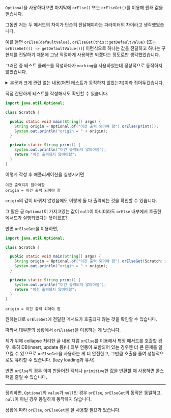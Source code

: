 `Optional`을 사용하다보면 마지막에 `orElse()` 또는 `orElseGet()`를 이용해 원래 값을 얻습니다.

그동안 저는 두 메서드의 차이가 단순히 전달해야하는 파라미터의 차이라고 생각했었습니다.

예를 들면 `orElse(defaultValue)`, `orElseGet(this::getDefaultValue)` (또는 `orElseGet(() -> getDefaultValue())`) 이런식으로 하나는 값을 전달하고 하나는 구현체를 전달하기 때문에 그냥 적절하게 사용하면 되겠다는 정도로만 생각했었습니다.

그러던 중 테스트 클래스를 작성하다가 `mocking`을 사용하였는데 정상적으로 동작하지 않았습니다.

<details>
<summary>본문과 크게 관련 없는 내용(어떤 테스트가 동작하지 않았는지)이라 접어두겠습니다.</summary>

테스트 할 클래스는 `Service` 레이어였기 떄문에 `mocking`을 사용했고, 플로우와 커버리지 정도만 확인하는 테스트였습니다.

`mocking`을 통해 특정 값을 반환하지 않게하여 `orElse`가 실행될 것으로 예상되는 코드와 반환하여 `orElse`가 실행되지 않을 것이라고 예상되는 코드 두 가지를 작성하였는데, 반환하도록 하였을 때 문제가 생겼습니다.

```java
@UseCase
@RequiredArgsConstructor
public class FooService {
  
  private final LoadFooPort loadFooPort;
  private final LoadBarPort loadBarPort;
  // 생략

  @Override
  public SpendingReportResponse getSpendingReport(Long userId) {
    FooEntity spendingReportEntity = loadFooPort.findByUserId(userId).orElse(loadFromBarPortThenSave(userId));
    // 생략
  }

  private FooEntity loadFromBarPortThenSave(Long userId) {
    BarResponse barResponse = loadBarPort.loadBar(userId);
    // 생략
  }

}
```

`service`에서 `outgoing persistence adapter`를 호출하여 `entity`를 얻고, 존재하지 않으면 다른 `outgoing port`를 통해 `entity`를 만들어 반환하는 메서드를 호출하게 작성하였기 때문에 존재할 경우 `loadBarPort`의 메서드가 호출되지 않았어야했지만 실제로는 호출되고 있었습니다.

</details>

직접 간단하게 테스트를 작성해서도 확인할 수 있습니다.

```java
import java.util.Optional;

class Scratch {

  public static void main(String[] args) {
    String origin = Optional.of("이건 출력 되어야 함").orElse(print());
    System.out.println("origin = " + origin);
  }

  private static String print() {
    System.out.println("이건 출력되지 않아야함");
    return "이건 출력되지 않아야함";
  }
}
```

이렇게 작성 후 애플리케이션을 실행시키면

```text
이건 출력되지 않아야함
origin = 이건 출력 되어야 함
```

`origin`의 값이 바뀌지 않았음에도 이렇게 둘 다 출력되는 것을 확인할 수 있습니다.

그 말은 곧 `Optional`이 가지고있는 값이 `null`이 아니더라도 `orElse` 내부에서 호출한 메서드가 실행되었다는 뜻이겠죠?

반면 `orElseGet`을 이용하면,

```java
import java.util.Optional;

class Scratch {

  public static void main(String[] args) {
    String origin = Optional.of("이건 출력 되어야 함").orElseGet(Scratch::print);
    System.out.println("origin = " + origin);
  }

  private static String print() {
    System.out.println("이건 출력되지 않아야함");
    return "이건 출력되지 않아야함";
  }
}
```

```text
origin = 이건 출력 되어야 함
```

원하는대로 `orElseGet`에 전달한 메서드가 호출되지 않는 것을 확인할 수 있습니다.

따라서 대부분의 상황에서 `orElseGet`을 이용하는 게 낫습니다.

제가 위에 collapse 처리한 글 내용 처럼 `orElse`를 이용해서 특정 메서드를 호출할 경우, 특히 DB(insert, update 등)나 외부 연동이 포함되어 있는 경우엔 더 큰 문제를 일으킬 수 있으므로 `orElseGet`을 사용하는 게 더 안전한고, 그만큼 호출을 줄여 성능적으로도 유리할 수 있습니다. (lazy loading과 유사)

반면 `orElse`의 경우 이미 만들어진 객체나 `primitive`한 값을 반환할 때 사용하면 콜스택을 줄일 수 있습니다.

---

정리하면, `Optional`의 `value`가 `null`인 경우 `orElse`, `orElseGet`의 동작은 동일하고, `null`이 아닌 경우 동일하게 동작하지 않습니다.

상황에 따라 `orElse`, `orElseGet`을 잘 사용할 필요가 있습니다.

